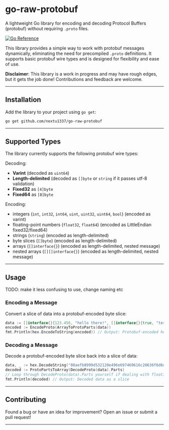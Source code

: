# go-raw-protobuf
A lightweight Go library for encoding and decoding Protocol Buffers (protobuf) without requiring `.proto` files.  

[![Go Reference](https://pkg.go.dev/badge/github.com/nextu1337/go-raw-protobuf.svg)](https://pkg.go.dev/github.com/nextu1337/go-raw-protobuf)  

This library provides a simple way to work with protobuf messages dynamically, eliminating the need for precompiled `.proto` definitions. It supports basic protobuf wire types and is designed for flexibility and ease of use.  

**Disclaimer**: This library is a work in progress and may have rough edges, but it gets the job done! Contributions and feedback are welcome.  

---

## Installation  
Add the library to your project using `go get`:  
```bash
go get github.com/nextu1337/go-raw-protobuf
```  

<!-- Or simply copy the file into your project.   -->
<!-- WILL BE UNSUPPORTED AS OF v2.0.0 -->

---

## Supported Types  
The library currently supports the following protobuf wire types:  

Decoding:
- **Varint** (decoded as `uint64`)
- **Length-delimited** (decoded as `[]byte` or `string` if it passes utf-8 validation)
- **Fixed32** as `[4]byte`
- **Fixed64** as `[8]byte`

Encoding:
- integers (`int`, `int32`, `int64`, `uint`, `uint32`, `uint64`, `bool`) (encoded as varint)
- floating-point numbers (`float32`, `float64`) (encoded as LittleEndian fixed32/fixed64)
- strings (`string`) (encoded as length-delimited)
- byte slices (`[]byte`) (encoded as length-delimited)
- arrays (`[]interface{}`) (encoded as length-delimited, nested message)
- nested arrays (`[][]interface{}`) (encoded as length-delimited, nested message)


---

## Usage  
TODO: make it less confusing to use, change naming etc
### Encoding a Message  
Convert a slice of data into a protobuf-encoded byte slice:  
```go
data := []interface{}{123.456, "hello there!", []interface{}{true, "test"}}
encoded := EncodeProto(ArrayToProtoParts(data))
fmt.Println(hex.EncodeToString(encoded)) // Output: Protobuf-encoded hex string
```  

### Decoding a Message  
Decode a protobuf-encoded byte slice back into a slice of data:  
```go
data, _ := hex.DecodeString("08aefb8999d532120e496e697469616c20636f6d6d6974")
decoded := ProtoPartsToArray(DecodeProto(data).Parts)
// Loop through DecodeProto(data).Parts yourself if dealing with floating-point numbers etc or else fixed32/fixed64 will be returned as []byte and no different from utf8 invalid length-delimited data
fmt.Println(decoded) // Output: Decoded data as a slice
```  

---

## Contributing  
Found a bug or have an idea for improvement? Open an issue or submit a pull request!  

---
